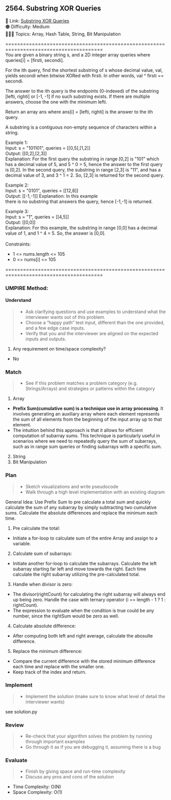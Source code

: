 ## 2564. Substring XOR Queries

📎 Link: [Substring XOR Queries](https://leetcode.com/problems/substring-xor-queries/description/)<br>
🟠 Difficulty: Medium<br>
👩🏻‍💻 Topics: Array, Hash Table, String, Bit Manipulation<br>

=======================================================================================<br>
You are given a binary string s, and a 2D integer array queries where queries[i] = [firsti, secondi].<br>

For the ith query, find the shortest substring of s whose decimal value, val, yields secondi when bitwise XORed with firsti. In other words, val ^ firsti == secondi.<br>

The answer to the ith query is the endpoints (0-indexed) of the substring [lefti, righti] or [-1, -1] if no such substring exists. If there are multiple answers, choose the one with the minimum lefti.<br>

Return an array ans where ans[i] = [lefti, righti] is the answer to the ith query.<br>

A substring is a contiguous non-empty sequence of characters within a string.<br>

Example 1:<br>
Input: s = "101101", queries = [[0,5],[1,2]]<br>
Output: [[0,2],[2,3]]<br>
Explanation: For the first query the substring in range [0,2] is "101" which has a decimal value of 5, and 5 ^ 0 = 5, hence the answer to the first query is [0,2]. In the second query, the substring in range [2,3] is "11", and has a decimal value of 3, and 3 ^ 1 = 2. So, [2,3] is returned for the second query.<br>

Example 2:<br>
Input: s = "0101", queries = [[12,8]]<br>
Output: [[-1,-1]]
Explanation: In this example <br>there is no substring that answers the query, hence [-1,-1] is returned.<br>

Example 3:<br>
Input: s = "1", queries = [[4,5]]<br>
Output: [[0,0]]<br>
Explanation: For this example, the substring in range [0,0] has a decimal value of 1, and 1 ^ 4 = 5. So, the answer is [0,0].<br>
<br>
Constraints:<br>

- 1 <= nums.length <= 105<br>
- 0 <= nums[i] <= 105<br>

=======================================================================================<br>

### UMPIRE Method:

#### Understand

> - Ask clarifying questions and use examples to understand what the interviewer wants out of this problem.
> - Choose a “happy path” test input, different than the one provided, and a few edge case inputs.
> - Verify that you and the interviewer are aligned on the expected inputs and outputs.

1. Any requirement on time/space complexity?

- No

### Match

> - See if this problem matches a problem category (e.g. Strings/Arrays) and strategies or patterns within the category

1. Array<br>

- **Prefix Sum(cumulative sum) is a technique use in array processing**. It involves generating an auxiliary array where each element represents the sum of all elements from the beginning of the input array up to that element.
- The intuition behind this approach is that it allows for efficient computation of subarray sums. This technique is particularly useful in scenarios where we need to repeatedly query the sum of subarrays, such as in range sum queries or finding subarrays with a specific sum.

2. String<br>
3. Bit Manipulation<br>

### Plan

> - Sketch visualizations and write pseudocode
> - Walk through a high level implementation with an existing diagram

General Idea: Use Prefix Sum to pre calculate a total sum and quickly calculate the sum of any subarray by simply subtracting two cumulative sums. Calculate the absolute differences and replace the minimum each time.

1. Pre calculate the total:

- Initiate a for-loop to calculate sum of the entire Array and assign to a variable.

2. Calculate sum of subarrays:

- Initiate another for-loop to calculate the subarrays. Calculate the left subarray starting far left and move towards the right. Each time calculate the right subarray utilizing the pre-calculated total.

3. Handle when divisor is zero:

- The divisor(rightCount) for calculating the right subarray will always end up being zero. Handle the case with ternary operator (i == length - 1 ? 1 : rightCount).
- The expression to evaluate when the condition is true could be any number, since the rightSum would be zero as well.

4. Calculate absolute difference:

- After computing both left and right average, calculate the abosulte difference.

5. Replace the minimum difference:

- Compare the current difference with the stored minimum difference each time and replace with the smaller one.
- Keep track of the index and return.

### Implement

> - Implement the solution (make sure to know what level of detail the interviewer wants)

see solution.py

### Review

> - Re-check that your algorithm solves the problem by running through important examples
> - Go through it as if you are debugging it, assuming there is a bug

### Evaluate

> - Finish by giving space and run-time complexity
> - Discuss any pros and cons of the solution

- Time Complexity: O(N)
- Space Complexity: O(1)
